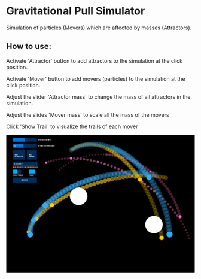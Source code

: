 # Gravitational Pull Simulator

Simulation of particles (Movers) which are affected by masses (Attractors). 

## How to use:

Activate 'Attractor' button to add attractors to the simulation at the click position.

Activate 'Mover' button to add movers (particles) to the simulation at the click position.

Adjust the slider 'Attractor mass' to change the mass of all attractors in the simulation.

Adjust the slides 'Mover mass' to scale all the mass of the movers

Click 'Show Trail' to visualize the trails of each mover

![alt text](https://github.com/estherwong777/Gravitational-Pull-Simulator/blob/master/images/demo.png "Simulation UI")



